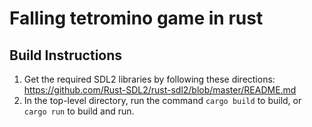 # Falling tetromino game in rust

## Build Instructions

1. Get the required SDL2 libraries by following these directions: https://github.com/Rust-SDL2/rust-sdl2/blob/master/README.md
2. In the top-level directory, run the command `cargo build` to build, or `cargo run` to build and run.

